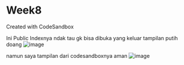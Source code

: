 # Week8
Created with CodeSandbox

Ini Public Indexnya ndak tau gk bisa dibuka yang keluar tampilan putih doang
![image](https://user-images.githubusercontent.com/124423370/231526144-7c04bb04-bc1b-4a98-a189-974d940c4e3d.png)

namun saya tampilan dari codesandboxnya aman
![image](https://user-images.githubusercontent.com/124423370/231526404-554dfe82-de6b-4dbc-bdcb-3910e97cf607.png)
